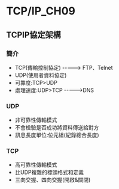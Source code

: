 # TCP/IP_CH09
## TCPIP協定架構
### 簡介
* TCP(傳輸控制協定)
-----> FTP、Telnet
* UDP(使用者資料協定)
* 可靠度:TCP>UDP
* 處理速度:UDP>TCP
----->DNS
### UDP
* 非可靠性傳輸模式
* 不會檢驗是否成功將資料傳送給對方
* 訊息長度單位:位元組(紀錄總合長度)
### TCP
* 高可靠性傳輸模式
* 比UDP複雜的標頭格式和定義
* 三向交握、四向交握(開啟&關閉)
